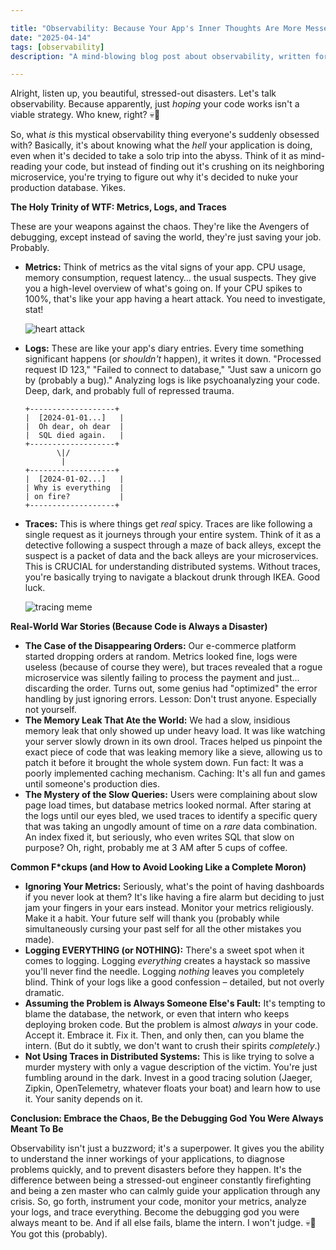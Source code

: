 ```yaml
---

title: "Observability: Because Your App's Inner Thoughts Are More Messed Up Than Your Last Relationship"
date: "2025-04-14"
tags: [observability]
description: "A mind-blowing blog post about observability, written for chaotic Gen Z engineers."

---
```


Alright, listen up, you beautiful, stressed-out disasters. Let's talk observability. Because apparently, just *hoping* your code works isn't a viable strategy. Who knew, right? 💀🙏

So, what *is* this mystical observability thing everyone's suddenly obsessed with? Basically, it's about knowing what the *hell* your application is doing, even when it's decided to take a solo trip into the abyss. Think of it as mind-reading your code, but instead of finding out it's crushing on its neighboring microservice, you're trying to figure out why it's decided to nuke your production database. Yikes.

**The Holy Trinity of WTF: Metrics, Logs, and Traces**

These are your weapons against the chaos. They're like the Avengers of debugging, except instead of saving the world, they're just saving your job. Probably.

*   **Metrics:** Think of metrics as the vital signs of your app. CPU usage, memory consumption, request latency… the usual suspects. They give you a high-level overview of what's going on. If your CPU spikes to 100%, that's like your app having a heart attack. You need to investigate, stat!

    ![heart attack](https://i.kym-cdn.com/photos/images/original/000/169/818/why-are-you-crying.jpg)
*   **Logs:** These are like your app's diary entries. Every time something significant happens (or *shouldn't* happen), it writes it down. "Processed request ID 123," "Failed to connect to database," "Just saw a unicorn go by (probably a bug)." Analyzing logs is like psychoanalyzing your code. Deep, dark, and probably full of repressed trauma.

    ```ascii
    +-------------------+
    |  [2024-01-01...]   |
    |  Oh dear, oh dear  |
    |  SQL died again.   |
    +-------------------+
           \|/
            |
    +-------------------+
    |  [2024-01-02...]   |
    | Why is everything  |
    | on fire?           |
    +-------------------+
    ```
*   **Traces:** This is where things get *real* spicy. Traces are like following a single request as it journeys through your entire system. Think of it as a detective following a suspect through a maze of back alleys, except the suspect is a packet of data and the back alleys are your microservices. This is CRUCIAL for understanding distributed systems. Without traces, you're basically trying to navigate a blackout drunk through IKEA. Good luck.

    ![tracing meme](https://imgflip.com/i/8m7c7p)

**Real-World War Stories (Because Code is Always a Disaster)**

*   **The Case of the Disappearing Orders:** Our e-commerce platform started dropping orders at random. Metrics looked fine, logs were useless (because of course they were), but traces revealed that a rogue microservice was silently failing to process the payment and just… discarding the order. Turns out, some genius had "optimized" the error handling by just ignoring errors. Lesson: Don't trust anyone. Especially not yourself.
*   **The Memory Leak That Ate the World:** We had a slow, insidious memory leak that only showed up under heavy load. It was like watching your server slowly drown in its own drool. Traces helped us pinpoint the exact piece of code that was leaking memory like a sieve, allowing us to patch it before it brought the whole system down. Fun fact: It was a poorly implemented caching mechanism. Caching: It's all fun and games until someone's production dies.
*   **The Mystery of the Slow Queries:** Users were complaining about slow page load times, but database metrics looked normal. After staring at the logs until our eyes bled, we used traces to identify a specific query that was taking an ungodly amount of time on a *rare* data combination. An index fixed it, but seriously, who even writes SQL that slow on purpose? Oh, right, probably me at 3 AM after 5 cups of coffee.

**Common F*ckups (and How to Avoid Looking Like a Complete Moron)**

*   **Ignoring Your Metrics:** Seriously, what's the point of having dashboards if you never look at them? It's like having a fire alarm but deciding to just jam your fingers in your ears instead. Monitor your metrics religiously. Make it a habit. Your future self will thank you (probably while simultaneously cursing your past self for all the other mistakes you made).
*   **Logging EVERYTHING (or NOTHING):** There's a sweet spot when it comes to logging. Logging *everything* creates a haystack so massive you'll never find the needle. Logging *nothing* leaves you completely blind. Think of your logs like a good confession – detailed, but not overly dramatic.
*   **Assuming the Problem is Always Someone Else's Fault:** It's tempting to blame the database, the network, or even that intern who keeps deploying broken code. But the problem is almost *always* in your code. Accept it. Embrace it. Fix it. Then, and only then, can you blame the intern. (But do it subtly, we don't want to crush their spirits *completely*.)
*   **Not Using Traces in Distributed Systems:** This is like trying to solve a murder mystery with only a vague description of the victim. You're just fumbling around in the dark. Invest in a good tracing solution (Jaeger, Zipkin, OpenTelemetry, whatever floats your boat) and learn how to use it. Your sanity depends on it.

**Conclusion: Embrace the Chaos, Be the Debugging God You Were Always Meant To Be**

Observability isn't just a buzzword; it's a superpower. It gives you the ability to understand the inner workings of your applications, to diagnose problems quickly, and to prevent disasters before they happen. It's the difference between being a stressed-out engineer constantly firefighting and being a zen master who can calmly guide your application through any crisis. So, go forth, instrument your code, monitor your metrics, analyze your logs, and trace everything. Become the debugging god you were always meant to be. And if all else fails, blame the intern. I won't judge. 💀🙏 You got this (probably).
